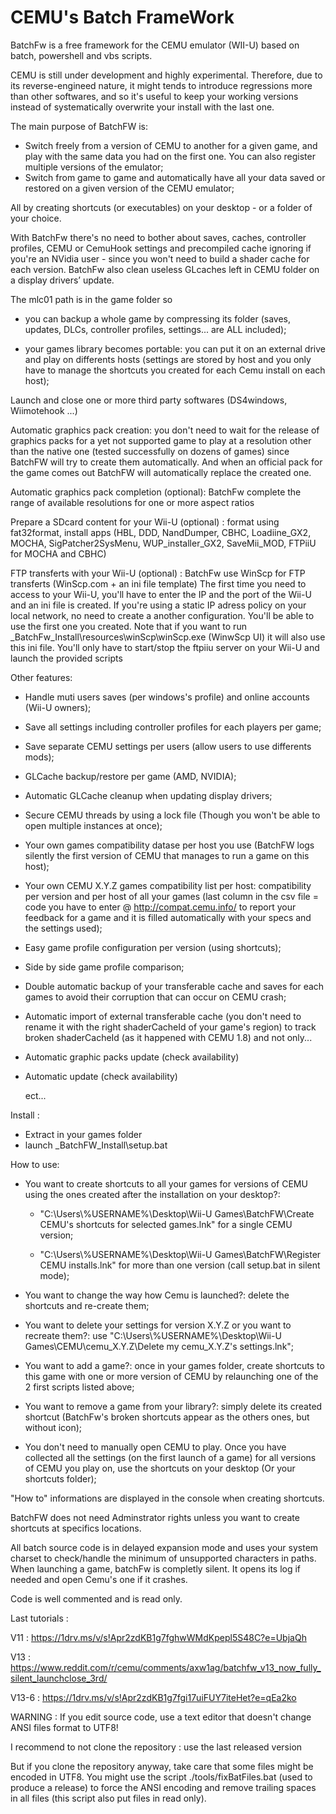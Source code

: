 # CEMU's Batch FrameWork

BatchFw is a free framework for the CEMU emulator (WII-U) based on batch, powershell and vbs scripts. 

CEMU is still under development and highly experimental. Therefore, due to its reverse-engineed nature, it might tends to introduce regressions more than other softwares, and so it's useful to keep your working versions instead of systematically overwrite your install with the last one.

The main purpose of BatchFW is:

- Switch freely from a version of CEMU to another for a given game, and play with the same data you had on the first one. You can also register multiple versions of the emulator;
- Switch from game to game and automatically have all your data saved or restored on a given version of the CEMU emulator;

All by creating shortcuts (or executables) on your desktop - or a folder of your choice.

With BatchFw there's no need to bother about saves, caches, controller profiles, CEMU or CemuHook settings and precompiled cache ignoring if you're an NVidia user - since you won't need to build a shader cache for each version. BatchFw also clean useless GLcaches left in CEMU folder on a display drivers’ update.

The mlc01 path is in the game folder so

- you can backup a whole game by compressing its folder (saves, updates, DLCs, controller profiles, settings... are ALL included);

- your games library becomes portable: you can put it on an external drive and play on differents hosts (settings are stored by host and you only have to manage the shortcuts you created for each Cemu install on each host);

Launch and close one or more third party softwares (DS4windows, Wiimotehook ...)  

Automatic graphics pack creation: you don't need to wait for the release of graphics packs for a yet not supported game to play at a resolution other than the native one (tested successfully on dozens of games) since BatchFW will try to create them automatically. And when an official pack for the game comes out BatchFW will automatically replace the created one.

Automatic graphics pack completion (optional): BatchFw complete the range of available resolutions for one or more aspect ratios  

Prepare a SDcard content for your Wii-U (optional) : format using fat32format, install apps (HBL, DDD, NandDumper, CBHC, Loadiine_GX2, MOCHA, SigPatcher2SysMenu, WUP_installer_GX2, SaveMii_MOD, FTPiiU for MOCHA and CBHC)

FTP transferts with your Wii-U (optional) : BatchFw use WinScp for FTP transferts (WinScp.com + an ini file template)
The first time you need to access to your Wii-U, you'll have to enter the IP and the port of the Wii-U and an ini file is created.
If you're using a static IP adress policy on your local network, no need to create a another configuration.
You'll be able to use the first one you created.
Note that if you want to run \_BatchFw\_Install\resources\winScp\winScp.exe (WinwScp UI) it will also use this ini file.
You'll only have to start/stop the ftpiiu server on your Wii-U and launch the provided scripts

Other features:

- Handle muti users saves (per windows's profile) and online accounts (Wii-U owners);

- Save all settings including controller profiles for each players per game;

- Save separate CEMU settings per users (allow users to use differents mods);

- GLCache backup/restore per game (AMD, NVIDIA);

- Automatic GLCache cleanup when updating display drivers;

- Secure CEMU threads by using a lock file (Though you won't be able to open multiple instances at once);

- Your own games compatibility datase per host you use (BatchFW logs silently the first version of CEMU that manages to run a game on this host);

- Your own CEMU X.Y.Z games compatibility list per host: compatibility per version and per host of all your games (last column in the csv file = code you have to enter @ http://compat.cemu.info/ to report your feedback for a game and it is filled automatically with your specs and the settings used);

- Easy game profile configuration per version (using shortcuts);

- Side by side game profile comparison;

- Double automatic backup of your transferable cache and saves for each games to avoid their corruption that can occur on CEMU crash;

- Automatic import of external transferable cache (you don't need to rename it with the right shaderCacheId of your game's region) to track broken shaderCacheId (as it happened with CEMU 1.8) and not only...

- Automatic graphic packs update (check availability)

- Automatic update (check availability)

    ect...


Install : 

- Extract in your games folder
- launch _BatchFW_Install\\setup.bat


How to use:

- You want to create shortcuts to all your games for versions of CEMU using the ones created after the installation on your desktop?:

    - "C:\Users\\%USERNAME%\Desktop\Wii-U Games\BatchFW\Create CEMU's shortcuts for selected games.lnk" for a single CEMU version;

    - "C:\Users\\%USERNAME%\Desktop\Wii-U Games\BatchFW\Register CEMU installs.lnk" for more than one version (call setup.bat in silent mode);

- You want to change the way how Cemu is launched?: delete the shortcuts and re-create them;

- You want to delete your settings for version X.Y.Z or you want to recreate them?: use "C:\Users\\%USERNAME%\Desktop\Wii-U Games\CEMU\cemu_X.Y.Z\Delete my cemu_X.Y.Z's settings.lnk";

- You want to add a game?: once in your games folder, create shortcuts to this game with one or more version of CEMU by relaunching one of the 2 first scripts listed above;

- You want to remove a game from your library?: simply delete its created shortcut (BatchFw's broken shortcuts appear as the others ones, but without icon);

- You don't need to manually open CEMU to play. Once you have collected all the settings (on the first launch of a game) for all versions of CEMU you play on, use the shortcuts on your desktop (Or your shortcuts folder);

"How to" informations are displayed in the console when creating shortcuts.

BatchFW does not need Adminstrator rights unless you want to create shortcuts at specifics locations.

All batch source code is in delayed expansion mode and uses your system charset to check/handle the minimum of unsupported characters in paths. When launching a game, batchFw is completly silent. It opens its log if needed and open Cemu's one if it crashes.

Code is well commented and is read only. 


Last tutorials :

V11   : https://1drv.ms/v/s!Apr2zdKB1g7fghwWMdKpepl5S48C?e=UbjaQh

V13   : https://www.reddit.com/r/cemu/comments/axw1ag/batchfw_v13_now_fully_silent_launchclose_3rd/

V13-6 : https://1drv.ms/v/s!Apr2zdKB1g7fgi17uiFUY7iteHet?e=qEa2ko



WARNING : If you edit source code, use a text editor that doesn't change ANSI files format to UTF8!

I recommend to not clone the repository : use the last released version

But if you clone the repository anyway, take care that some files might be encoded in UTF8. You might use the script ./tools/fixBatFiles.bat (used to produce a release) to force the ANSI encoding and remove trailing spaces in all files (this script also put files in read only).
